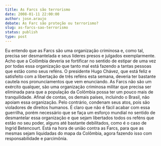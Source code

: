 ```yaml
---
title: As Farcs são terrorismo 
date: 2008-01-11 22:00:00
author: jose.araujo
debate: As Farc são proteção ou terrorismo?
slug: as-farcs-sao-terrorismo
status: publish 
type: post
---
```


Eu entendo que as Farcs são uma organização criminosa e, como tal, precisa ser desmantelada e seus líderes presos e julgados exemplarmente. Acho que a Colômbia deveria se fortificar no sentido de estipar de uma vez por todas essa organização que tanto mal está fazendo a tantas pessoas que estão como seus reféns. O presidente Hugo Chávez, que está feliz e satisfeito com a libertação de três reféns esta semana, deveria ter bastante cautela nos pronunciamentos que vem enunciando. As Farcs não são um exército qualquer, são uma organização criminosa militar que precisa ser eliminada para que a população da Colômbia possa ter um pouco mais de tranquilidade. Afinal de contas, os demais países, incluindo o Brasil, não apoiam essa organização. Pelo contrário, condenam seus atos, pois são violadores de direitos humanos. É claro que não é fácil acabar com essa guerrilha, porém necessário que se faça um esforço mundial no sentido de desmantelar essa organização e que sejam libertados todos os reféns que estão no seu poder, alguns até bastante debilitados, como é o caso de Ingrid Betencourt. Está na hora de união contra as Farcs, para que as mesmas sejam liquidadas do mapa da Colômbia, agora fazendo isso com responsabilidade e parcimônia.
